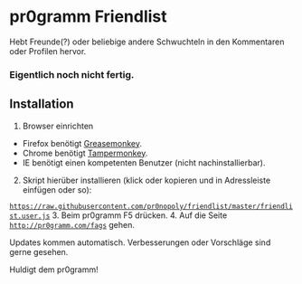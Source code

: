 # pr0gramm Friendlist

Hebt Freunde(?) oder beliebige andere Schwuchteln in den Kommentaren oder Profilen hervor.

### Eigentlich noch nicht fertig.

## Installation
1. Browser einrichten
  - Firefox benötigt [Greasemonkey](https://addons.mozilla.org/de/firefox/addon/greasemonkey/).
  - Chrome benötigt [Tampermonkey](https://chrome.google.com/webstore/detail/tampermonkey/dhdgffkkebhmkfjojejmpbldmpobfkfo?hl=de).
  - IE benötigt einen kompetenten Benutzer (nicht nachinstallierbar).
2. Skript hierüber installieren (klick oder kopieren und in Adressleiste einfügen oder so):

  [`https://raw.githubusercontent.com/pr0nopoly/friendlist/master/friendlist.user.js`](https://raw.githubusercontent.com/pr0nopoly/friendlist/master/friendlist.user.js)
3. Beim pr0gramm F5 drücken.
4. Auf die Seite [`http://pr0gramm.com/fags`](http://pr0gramm.com/fags) gehen.

Updates kommen automatisch. Verbesserungen oder Vorschläge sind gerne gesehen.

Huldigt dem pr0gramm!
